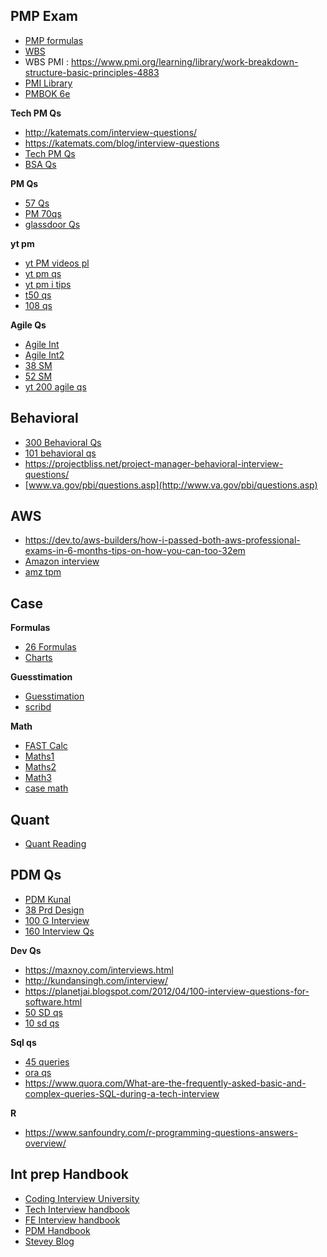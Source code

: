 ## PMP Exam
* [PMP formulas](https://www.whizlabs.com/blog/pmp-formulas-for-pmp-certification-exam/)
* [WBS](https://www.brighthubpm.com/project-planning/2940-tips-for-building-a-work-breakdown-structure/)
* WBS PMI : https://www.pmi.org/learning/library/work-breakdown-structure-basic-principles-4883
* [PMI Library](https://www.pmi.org/learning/library/challenges-fixed-price-contracts-9640)
* [PMBOK 6e](https://prothoughts.co.in/wp-content/uploads/2022/06/a-guide-to-the-project-management-body-of-knowledge-6e.pdf)

**Tech PM Qs**
* http://katemats.com/interview-questions/
* https://katemats.com/blog/interview-questions
* [Tech PM Qs](https://www.mariogerard.com/interview-questions-for-a-technical-program-manager-tpm/)
* [BSA Qs](https://www.mygreatlearning.com/blog/business-analyst-interview-questions/)

**PM Qs**
* [57 Qs](https://www.greycampus.com/blog/project-management/top-thirty-project-management-interview-questions-and-answers)
* [PM 70qs](https://pwskills.com/blog/project-manager-interview-questions/)
* [glassdoor Qs](https://www.google.com/search?ei=JaMgXpfKHsq7rQGVhLbgBA&q=site%3Aglassdoor.com+project+manager+interview+questions&oq=site%3Aglassdoor.com+project+manager+interview+questions&gs_l=psy-ab.3...35980.35980..36351...0.2..0.108.108.0j1......0....2j1..gws-wiz.......0i71.q0YnuI7n0NY&ved=0ahUKEwjX8KuL2IjnAhXKXSsKHRWCDUwQ4dUDCAs&uact=5
)

**yt pm**
* [yt PM videos pl](https://www.youtube.com/playlist?list=PLF1064CD7B0A98261)
* [yt pm qs](https://www.youtube.com/watch?v=HQu1FTbl6tQ&list=PLmMyXRtEtJEZUAhYNKCpOBP5tlEP7Ky9h&index=1&pp=gAQBiAQB)
* [yt pm i tips](https://www.youtube.com/watch?v=qvHUfoiaZws&list=PLmMyXRtEtJEZUAhYNKCpOBP5tlEP7Ky9h&index=2&pp=gAQBiAQB)
* [t50 qs](https://www.youtube.com/watch?v=aMk60NnwLoo&list=PLmMyXRtEtJEb0qXMQIZEvGmTDqDLuxkCA&index=2&pp=gAQBiAQB)
* [108 qs](https://www.youtube.com/watch?v=C6_Abkok55Y&list=PLmMyXRtEtJEb0qXMQIZEvGmTDqDLuxkCA&index=3&pp=gAQBiAQB)

**Agile Qs**
* [Agile Int](https://mindmajix.com/agile-interview-questions)
* [Agile Int2](https://www.whizlabs.com/blog/agile-scrum-interview-questions/)
* [38 SM](https://age-of-product.com/38-scrum-master-interview-questions-to-avoid-imposters-free-pdf/)
* [52 SM](https://www.scrum.org/resources/blog/52-scrum-master-interview-questions)
* [yt 200 agile qs](https://www.youtube.com/watch?v=tNIHysh2ZW4&list=PLmMyXRtEtJEZUAhYNKCpOBP5tlEP7Ky9h&index=11&pp=gAQBiAQB)

## Behavioral
* [300 Behavioral Qs](https://www.mockrabbit.com/300-behavioral-questions-interviewer/)
* [101 behavioral qs](https://cleverism.com/102-behavioral-interview-questions-including-answers/)
* https://projectbliss.net/project-manager-behavioral-interview-questions/
* [www.va.gov/pbi/questions.asp](http://www.va.gov/pbi/questions.asp)


## AWS
* https://dev.to/aws-builders/how-i-passed-both-aws-professional-exams-in-6-months-tips-on-how-you-can-too-32em
* [Amazon interview](https://helloacm.com/how-to-prepare-for-an-amazon-interview-my-amazon-interview-experience/)
* [amz tpm](https://www.youtube.com/watch?v=8EOWgSsk3yM&list=PLmMyXRtEtJEb0qXMQIZEvGmTDqDLuxkCA&index=4&pp=gAQBiAQB)

## Case
**Formulas**
* [26 Formulas](https://www.hackingthecaseinterview.com/pages/case-interview-formulas)
* [Charts](https://www.hackingthecaseinterview.com/pages/case-interview-graphs-charts)

**Guesstimation**
* [Guesstimation](https://www.streetofwalls.com/finance-training-courses/consulting-case-study-training/consulting-guesstimate-cases/)
* [scribd](https://www.slideshare.net/medcentercc/2017-case-interview-workshop-i)

**Math**
* [FAST Calc](https://www.fastmath.net/ace-the-case/fast-calculation-methods/)
* [Maths1](https://igotanoffer.com/blogs/mckinsey-case-interview-blog/case-interview-maths)
* [Maths2](https://casecoach.com/b/how-to-ace-case-interview-math-free-casecoach-guide/)
* [Math3](https://classmill.com/brendalouis/management-consulting-test-and-interview-prep/m/O5kv)
* [case math](https://www.youtube.com/watch?v=ZaVBHRn-ZRQ&list=PLmMyXRtEtJEb0qXMQIZEvGmTDqDLuxkCA&index=5&pp=gAQBiAQB)

## Quant
* [Quant Reading](https://quantnet.com/threads/master-reading-list-for-quants-mfe-financial-engineering-students.535/#excel)

## PDM Qs
* [PDM Kunal](https://qz.com/india/1691250/kunal-shah-asked-twitter-for-product-manager-interview-questions)
* [38 Prd Design](https://www.pathrise.com/guides/70-product-design-interview-questions-and-tips/)
* [100 G Interview](https://gist.github.com/KWMalik/3734578)
* [160 Interview Qs](https://www.impactinterview.com/2010/01/160-consulting-case-interview-questions/)

**Dev Qs**
* https://maxnoy.com/interviews.html
* http://kundansingh.com/interview/
* https://planetjai.blogspot.com/2012/04/100-interview-questions-for-software.html
* [50 SD qs](https://dev.to/somadevtoo/top-50-system-design-interview-questions-for-2024-5dbk)
* [10 sd qs](https://hackernoon.com/top-10-system-design-interview-questions-for-software-engineers-8561290f0444)

**Sql qs**
* [45 queries](https://www.viralpatel.net/useful-oracle-queries/)
* [ora qs](https://bigdataenthusiast.wordpress.com/2017/01/01/latest-oracle-sql-scenario-questions-for-interview/)
* https://www.quora.com/What-are-the-frequently-asked-basic-and-complex-queries-SQL-during-a-tech-interview

**R**
* https://www.sanfoundry.com/r-programming-questions-answers-overview/


## Int prep Handbook
* [Coding Interview University](https://github.com/jwasham/coding-interview-university#the-daily-plan/)
* [Tech Interview handbook](https://github.com/yangshun/tech-interview-handbook/)
* [FE Interview handbook](https://www.frontendinterviewhandbook.com/)
* [PDM Handbook](https://www.rocketblocks.me/guide/pm/product-management-primer.php)
* [Stevey Blog](http://steve-yegge.blogspot.com/2008/03/get-that-job-at-google.html)






